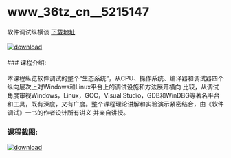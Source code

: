 # www_36tz_cn__5215147
软件调试纵横谈
[下载地址](http://www.36tz.cn/article/5215147 "下载地址")
<br/></br>[![download](http://36tz.cn/muke_img/2020_09_2-3-300x179.png "下载地址")](http://www.36tz.cn/article/5215147 "下载地址")
<br/></br>### 课程介绍:<br/></br>本课程纵览软件调试的整个“生态系统”，从CPU、操作系统、编译器和调试器四个纵向层次上对Windows和Linux平台上的调试设施和方法展开横向 比较，从调试角度审视Windows，Linux，GCC，Visual Studio，GDB和WinDBG等著名平台和工具，既有深度，又有广度。整个课程理论讲解和实验演示紧密结合，由《软件调试》一书的作者设计所有讲义 并亲自讲授。

### 课程截图:
[![download](http://36tz.cn/muke_img/2020_09_1-3.png "下载地址")](http://www.36tz.cn/article/5215147 "下载地址")
